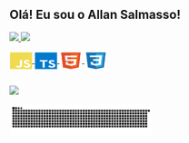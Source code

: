 ## Olá! Eu sou o Allan Salmasso!
 <div style="width:50%">
  <a href="https://github.com/salmasso08">
  <img height="180em" src="https://github-readme-stats.vercel.app/api?username=salmasso08&show_icons=true&theme=dracula&include_all_commits=true&count_private=true"/>
  <img height="180em" src="https://github-readme-stats.vercel.app/api/top-langs/?username=salmasso08&layout=compact&langs_count=16&theme=dracula"/>
</div>
<div style="width:50%"><br>
  <img align="center" alt="Allan-JS" height="30" width="40" src="https://raw.githubusercontent.com/devicons/devicon/master/icons/javascript/javascript-plain.svg">
  <img align="center" alt="Allan-TS" height="30" width="40" src="https://raw.githubusercontent.com/devicons/devicon/master/icons/typescript/typescript-plain.svg">
  <img align="center" alt="Allan-HTML" height="30" width="40" src="https://raw.githubusercontent.com/devicons/devicon/master/icons/html5/html5-original.svg">
  <img align="center" alt="Allan-CSS" height="30" width="40" src="https://raw.githubusercontent.com/devicons/devicon/master/icons/css3/css3-original.svg"
       
</div>  
 
 ##
 
<div> 
 
  <a href="https://www.linkedin.com/in/allan-salmasso-61757069/" target="_blank"><img src="https://img.shields.io/badge/-LinkedIn-%230077B5?style=for-the-badge&logo=linkedin&logoColor=white" target="_blank"></a> 
 
  ![Snake animation](https://github.com/salmasso08/salmasso08/blob/output/github-contribution-grid-snake.svg)
 
</div>
